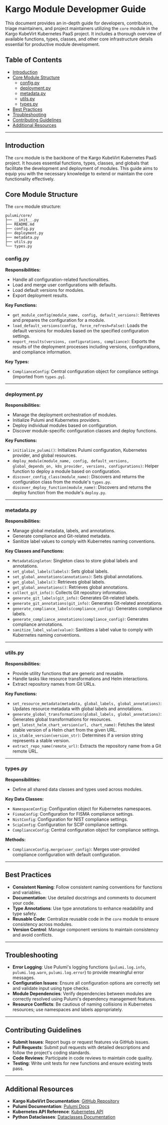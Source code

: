 # Kargo Module Developmer Guide

This document provides an in-depth guide for developers, contributors, triage maintainers, and project maintainers utilizing the `core` module in the Kargo KubeVirt Kubernetes PaaS project. It includes a thorough overview of available functions, types, classes, and other core infrastructure details essential for productive module development.

## Table of Contents

- [Introduction](#introduction)
- [Core Module Structure](#core-module-structure)
  - [config.py](#configpy)
  - [deployment.py](#deploymentpy)
  - [metadata.py](#metadatapy)
  - [utils.py](#utilspy)
  - [types.py](#typespy)
- [Best Practices](#best-practices)
- [Troubleshooting](#troubleshooting)
- [Contributing Guidelines](#contributing-guidelines)
- [Additional Resources](#additional-resources)

---

## Introduction

The `core` module is the backbone of the Kargo KubeVirt Kubernetes PaaS project. It houses essential functions, types, classes, and globals that facilitate the development and deployment of modules. This guide aims to equip you with the necessary knowledge to extend or maintain the core functionality effectively.

## Core Module Structure

The `core` module structure:

```
pulumi/core/
├── __init__.py
├── README.md
├── config.py
├── deployment.py
├── metadata.py
├── utils.py
└── types.py
```

### config.py

**Responsibilities:**

- Handle all configuration-related functionalities.
- Load and merge user configurations with defaults.
- Load default versions for modules.
- Export deployment results.

**Key Functions:**

- `get_module_config(module_name, config, default_versions)`: Retrieves and prepares the configuration for a module.
- `load_default_versions(config, force_refresh=False)`: Loads the default versions for modules based on the specified configuration settings.
- `export_results(versions, configurations, compliance)`: Exports the results of the deployment processes including versions, configurations, and compliance information.

**Key Types:**

- `ComplianceConfig`: Central configuration object for compliance settings (imported from `types.py`).

---

### deployment.py

**Responsibilities:**

- Manage the deployment orchestration of modules.
- Initialize Pulumi and Kubernetes providers.
- Deploy individual modules based on configuration.
- Discover module-specific configuration classes and deploy functions.

**Key Functions:**

- `initialize_pulumi()`: Initializes Pulumi configuration, Kubernetes provider, and global resources.
- `deploy_module(module_name, config, default_versions, global_depends_on, k8s_provider, versions, configurations)`: Helper function to deploy a module based on configuration.
- `discover_config_class(module_name)`: Discovers and returns the configuration class from the module's `types.py`.
- `discover_deploy_function(module_name)`: Discovers and returns the deploy function from the module's `deploy.py`.

---

### metadata.py

**Responsibilities:**

- Manage global metadata, labels, and annotations.
- Generate compliance and Git-related metadata.
- Sanitize label values to comply with Kubernetes naming conventions.

**Key Classes and Functions:**

- `MetadataSingleton`: Singleton class to store global labels and annotations.
- `set_global_labels(labels)`: Sets global labels.
- `set_global_annotations(annotations)`: Sets global annotations.
- `get_global_labels()`: Retrieves global labels.
- `get_global_annotations()`: Retrieves global annotations.
- `collect_git_info()`: Collects Git repository information.
- `generate_git_labels(git_info)`: Generates Git-related labels.
- `generate_git_annotations(git_info)`: Generates Git-related annotations.
- `generate_compliance_labels(compliance_config)`: Generates compliance labels.
- `generate_compliance_annotations(compliance_config)`: Generates compliance annotations.
- `sanitize_label_value(value)`: Sanitizes a label value to comply with Kubernetes naming conventions.

---

### utils.py

**Responsibilities:**

- Provide utility functions that are generic and reusable.
- Handle tasks like resource transformations and Helm interactions.
- Extract repository names from Git URLs.

**Key Functions:**

- `set_resource_metadata(metadata, global_labels, global_annotations)`: Updates resource metadata with global labels and annotations.
- `generate_global_transformations(global_labels, global_annotations)`: Generates global transformations for resources.
- `get_latest_helm_chart_version(url, chart_name)`: Fetches the latest stable version of a Helm chart from the given URL.
- `is_stable_version(version_str)`: Determines if a version string represents a stable version.
- `extract_repo_name(remote_url)`: Extracts the repository name from a Git remote URL.

---

### types.py

**Responsibilities:**

- Define all shared data classes and types used across modules.

**Key Data Classes:**

- `NamespaceConfig`: Configuration object for Kubernetes namespaces.
- `FismaConfig`: Configuration for FISMA compliance settings.
- `NistConfig`: Configuration for NIST compliance settings.
- `ScipConfig`: Configuration for SCIP compliance settings.
- `ComplianceConfig`: Central configuration object for compliance settings.

**Methods:**

- `ComplianceConfig.merge(user_config)`: Merges user-provided compliance configuration with default configuration.

---

## Best Practices

- **Consistent Naming**: Follow consistent naming conventions for functions and variables.
- **Documentation**: Use detailed docstrings and comments to document your code.
- **Type Annotations**: Use type annotations to enhance readability and type safety.
- **Reusable Code**: Centralize reusable code in the `core` module to ensure consistency across modules.
- **Version Control**: Manage component versions to maintain consistency and avoid conflicts.

---

## Troubleshooting

- **Error Logging**: Use Pulumi's logging functions (`pulumi.log.info`, `pulumi.log.warn`, `pulumi.log.error`) to provide meaningful error messages.
- **Configuration Issues**: Ensure all configuration options are correctly set and validate input using type checks.
- **Module Dependencies**: Verify dependencies between modules are correctly resolved using Pulumi's dependency management features.
- **Resource Conflicts**: Be cautious of naming collisions in Kubernetes resources; use namespaces and labels appropriately.

---

## Contributing Guidelines

- **Submit Issues**: Report bugs or request features via GitHub issues.
- **Pull Requests**: Submit pull requests with detailed descriptions and follow the project's coding standards.
- **Code Reviews**: Participate in code reviews to maintain code quality.
- **Testing**: Write unit tests for new functions and ensure existing tests pass.

---

## Additional Resources

- **Kargo KubeVirt Documentation**: [GitHub Repository](https://github.com/containercraft/kargo)
- **Pulumi Documentation**: [Pulumi Docs](https://www.pulumi.com/docs/)
- **Kubernetes API Reference**: [Kubernetes API](https://kubernetes.io/docs/reference/generated/kubernetes-api/v1.20/)
- **Python Dataclasses**: [Dataclasses Documentation](https://docs.python.org/3/library/dataclasses.html)
